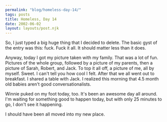 ```yaml
---
permalink: "blog/homeless-day-14/"
tags: posts
title: Homeless, Day 14
date: 2002-06-02
layout: layouts/post.njk
---
```


So, I just typed a big huge thing that I decided to delete. The basic gyst of the entry was this: fuck. Fuck it all. It should matter less than it does.

Anyway, today I got my picture taken with my family. That was a lot of fun. Pictures of the whole group, followed by a picture of my parents, then a picture of Sarah, Robert, and Jack. To top it all off, a picture of me, all by myself. Sweet. I can't tell you how cool I felt. After that we all went out to breakfast. I shared a table with Jack. I realized this morning that 4.5 month old babies aren't good conversationalists.

Winnie puked on my foot today, too. It's been an awesome day all around. I'm waiting for something good to happen today, but with only 25 minutes to go, I don't see it happening. 

I should have been all moved into my new place.